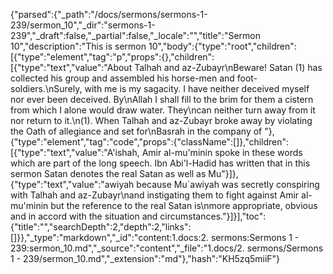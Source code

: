 {"parsed":{"_path":"/docs/sermons/sermons-1-239/sermon_10","_dir":"sermons-1-239","_draft":false,"_partial":false,"_locale":"","title":"Sermon 10","description":"This is sermon 10","body":{"type":"root","children":[{"type":"element","tag":"p","props":{},"children":[{"type":"text","value":"About Talhah and az-Zubayr\nBeware! Satan (1) has collected his group and assembled his horse-men and foot-soldiers.\nSurely, with me is my sagacity. I have neither deceived myself nor ever been deceived. By\nAllah I shall fill to the brim for them a cistern from which I alone would draw water. They\ncan neither turn away from it nor return to it.\n(1). When Talhah and az-Zubayr broke away by violating the Oath of allegiance and set for\nBasrah in the company of "},{"type":"element","tag":"code","props":{"className":[]},"children":[{"type":"text","value":"A'ishah, Amir al-mu'minin spoke in these words which are part of the long speech. Ibn Abi'l-Hadid has written that in this sermon Satan denotes the real Satan as well as Mu"}]},{"type":"text","value":"awiyah because Mu`awiyah was secretly conspiring with Talhah and az-Zubayr\nand instigating them to fight against Amir al-mu'minin but the reference to the real Satan is\nmore appropriate, obvious and in accord with the situation and circumstances."}]}],"toc":{"title":"","searchDepth":2,"depth":2,"links":[]}},"_type":"markdown","_id":"content:1.docs:2. sermons:Sermons 1 - 239:sermon_10.md","_source":"content","_file":"1.docs/2. sermons/Sermons 1 - 239/sermon_10.md","_extension":"md"},"hash":"KH5zq5miiF"}